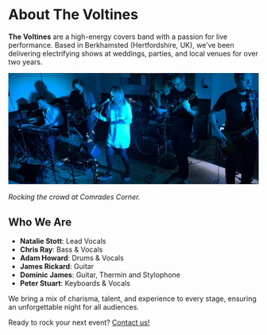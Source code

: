 # About The Voltines

**The Voltines** are a high-energy covers band with a passion for live performance. Based in Berkhamsted (Hertfordshire, UK), we’ve been delivering electrifying shows at weddings, parties, and local venues for over two years.

![Rocking the crowd at Comrades Corner](img/comrades-corner.jpg)

*Rocking the crowd at Comrades Corner.*

## Who We Are
- **Natalie Stott**: Lead Vocals  
- **Chris Ray**: Bass & Vocals  
- **Adam Howard**: Drums & Vocals  
- **James Rickard**: Guitar
- **Dominic James**: Guitar, Thermin and Stylophone
- **Peter Stuart**: Keyboards & Vocals

We bring a mix of charisma, talent, and experience to every stage, ensuring an unforgettable night for all audiences.

Ready to rock your next event? [Contact us!](contact.html)
